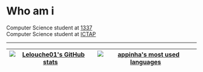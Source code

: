 
# Who am i

Computer Science student at [1337](https://1337.ma/) <br />
Computer Science student at [ICTAP](http://ictap.ma/)

---------------
| [![Lelouche01's GitHub stats](https://github-readme-stats.vercel.app/api?username=Lelouche01&count_private=true&show_icons=true&hide=issues&hide_border=true&theme=jolly)](https://github.com/Lelouche01?tab=repositories) | [![appinha's most used languages](https://github-readme-stats.vercel.app/api/top-langs/?username=Lelouche01&layout=compact&hide_border=true&theme=jolly)](https://github.com/Lelouche01?tab=repositories) |
|:-:|:-:|

